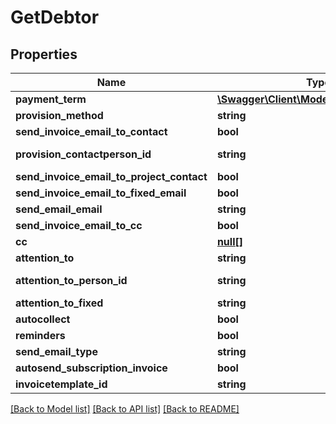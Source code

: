 # GetDebtor

## Properties
Name | Type | Description | Notes
------------ | ------------- | ------------- | -------------
**payment_term** | [**\Swagger\Client\Model\GetPaymentTerm**](GetPaymentTerm.md) |  | [optional] 
**provision_method** | **string** |  | [optional] 
**send_invoice_email_to_contact** | **bool** |  | [optional] 
**provision_contactperson_id** | **string** | See /crm/person | [optional] 
**send_invoice_email_to_project_contact** | **bool** |  | [optional] 
**send_invoice_email_to_fixed_email** | **bool** |  | [optional] 
**send_email_email** | **string** |  | [optional] 
**send_invoice_email_to_cc** | **bool** |  | [optional] 
**cc** | [**null[]**](.md) |  | [optional] 
**attention_to** | **string** |  | [optional] 
**attention_to_person_id** | **string** | See /crm/person | [optional] 
**attention_to_fixed** | **string** |  | [optional] 
**autocollect** | **bool** |  | [optional] 
**reminders** | **bool** |  | [optional] 
**send_email_type** | **string** |  | [optional] 
**autosend_subscription_invoice** | **bool** |  | [optional] 
**invoicetemplate_id** | **string** |  | [optional] 

[[Back to Model list]](../README.md#documentation-for-models) [[Back to API list]](../README.md#documentation-for-api-endpoints) [[Back to README]](../README.md)


